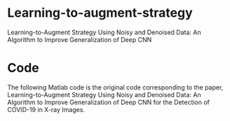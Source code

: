 # Learning-to-augment-strategy
Learning-to-Augment Strategy Using Noisy and Denoised Data: An Algorithm to Improve Generalization of Deep CNN

# Code
The following Matlab code is the original code corresponding to the paper, Learning-to-Augment Strategy Using Noisy and Denoised Data: An Algorithm to Improve Generalization of Deep CNN for the Detection of COVID-19 in X-ray Images.


